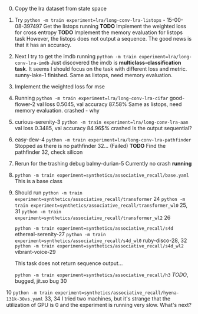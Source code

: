 0. Copy the lra dataset from state space
1. Try `python -m train experiment=lra/long-conv-lra-listops` - 15-00-08-397497
    Get the listops running
    **TODO** Implement the weighted loss for cross entropy
    **TODO** Implement the memory evaluation for listops task
    However, the listops does not output a sequence. 
    The good news is that it has an accuracy. 

2. Next I try to get the imdb running `python -m train experiment=lra/long-conv-lra-imdb`
    Just discovered the imdb is **multiclass-classification task**.
    It seems I should focus on the task with different loss and metric.
    sunny-lake-1 finished.
    Same as listops, need memory evaluation. 

3. Implement the weighted loss for mse
4. Running `python -m train experiment=lra/long-conv-lra-cifar`
    good-flower-2
    val loss 0.5045, val accuracy 87.58%
    Same as listops, need memory evaluation. 
    crashed - why

5. curious-serenity-3 `python -m train experiment=lra/long-conv-lra-aan`
    val loss 0.3485, val accuracy 84.96$%
    crashed
    Is the output sequential? 

6. easy-dew-4 `python -m train experiment=lra/long-conv-lra-pathfinder`
    Stopped as there is no pathfinder 32...
    (Failed)
    **TODO** Find the pathfinder 32, check silicon

7. Rerun for the trashing debug
    balmy-durian-5
    Currently no crash
    **running**

8. `python -m train experiment=synthetics/associative_recall/base.yaml`
    This is a base class

9. Should run 
    `python -m train experiment=synthetics/associative_recall/transformer`
    24
    `python -m train experiment=synthetics/associative_recall/transformer_wl0`
    25, 31
    `python -m train experiment=synthetics/associative_recall/transformer_wl2`
    26
    
    `python -m train experiment=synthetics/associative_recall/s4d`
    ethereal-serenity-27
    `python -m train experiment=synthetics/associative_recall/s4d_wl0`
    ruby-disco-28, 32
    `python -m train experiment=synthetics/associative_recall/s4d_wl2`
    vibrant-voice-29

    This task does not return sequence output...

    `python -m train experiment=synthetics/associative_recall/h3`
    *TODO*, bugged, jit.so bug
    30

10 `python -m train experiment=synthetics/associative_recall/hyena-131k-30vs.yaml`
    33, 34
    I tried two machines, but it's strange that the utilization of GPU is 0 and the experiment is running very slow. 
    What's next?
